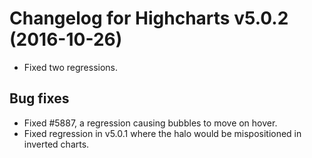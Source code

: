 # Changelog for Highcharts v5.0.2 (2016-10-26)
        
- Fixed two regressions.

## Bug fixes
- Fixed #5887, a regression causing bubbles to move on hover.
- Fixed regression in v5.0.1 where the halo would be mispositioned in inverted charts.
